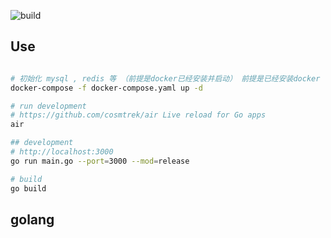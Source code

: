 ![build](https://github.com/freeshineit/go_python_serve/workflows/build/badge.svg)


## Use

```bash

# 初始化 mysql , redis 等 （前提是docker已经安装并启动） 前提是已经安装docker
docker-compose -f docker-compose.yaml up -d

# run development
# https://github.com/cosmtrek/air Live reload for Go apps
air

## development
# http://localhost:3000
go run main.go --port=3000 --mod=release

# build
go build
```

## golang



